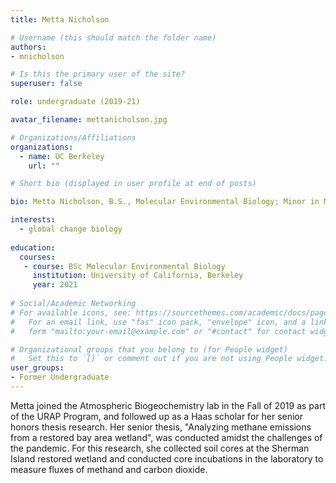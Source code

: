 ```yaml
---
title: Metta Nicholson

# Username (this should match the folder name)
authors:
- mnicholson

# Is this the primary user of the site?
superuser: false

role: undergraduate (2019-21)

avatar_filename: mettanicholson.jpg

# Organizations/Affiliations
organizations:
  - name: UC Berkeley
    url: ""

# Short bio (displayed in user profile at end of posts)

bio: Metta Nicholson, B.S., Molecular Environmental Biology; Minor in Music, University of California at Berkeley.  Haas Scholars Program 2020-21.  Undergraduate researcher in Atmospheric Biogeochemistry Lab (Sept 2019-June 2021).   

interests:
  - global change biology
  
education:
  courses:
   - course: BSc Molecular Environmental Biology
     institution: University of California, Berkeley
     year: 2021
      
# Social/Academic Networking
# For available icons, see: https://sourcethemes.com/academic/docs/page-builder/#icons
#   For an email link, use "fas" icon pack, "envelope" icon, and a link in the
#   form "mailto:your-email@example.com" or "#contact" for contact widget.

# Organizational groups that you belong to (for People widget)
#   Set this to `[]` or comment out if you are not using People widget.
user_groups:
- Former Undergraduate
---
```


Metta joined the Atmospheric Biogeochemistry lab in the Fall of 2019 as part of the URAP Program, and followed up as a Haas scholar for her senior honors thesis research. Her senior thesis, "Analyzing methane emissions from a restored bay area wetland", was conducted amidst the challenges of the pandemic.  For this research, she collected soil cores at the Sherman Island restored wetland and conducted core incubations in the laboratory to measure fluxes of methand and carbon dioxide.
